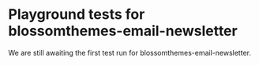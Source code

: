 # Playground tests for blossomthemes-email-newsletter
We are still awaiting the first test run for blossomthemes-email-newsletter.
